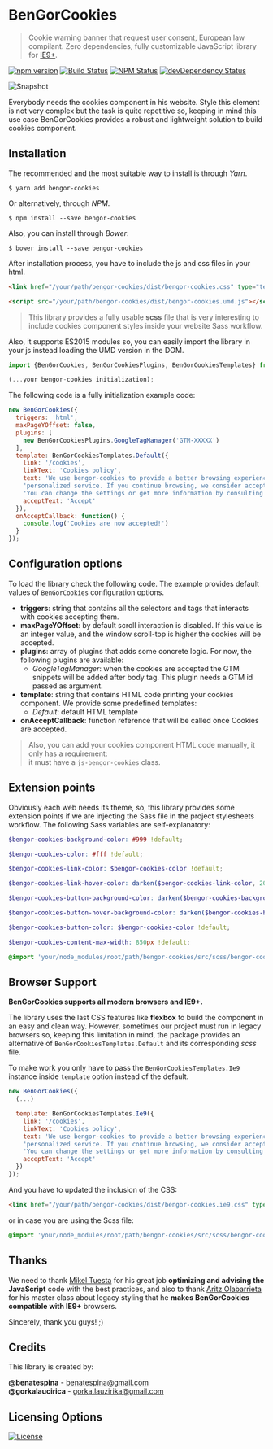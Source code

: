 # BenGorCookies
> Cookie warning banner that request user consent, European law compilant.
Zero dependencies, fully customizable JavaScript library for [IE9+](#browser-support).

[![npm version](https://img.shields.io/npm/v/bengor-cookies.svg?style=flat-square)](https://www.npmjs.com/package/bengor-cookies)
[![Build Status](http://img.shields.io/travis/FriendsOfECMAScript/BenGorCookies/master.svg?style=flat-square)](https://travis-ci.org/FriendsOfECMAScript/BenGorCookies)
[![NPM Status](http://img.shields.io/npm/dm/bengor-cookies.svg?style=flat-square)](https://www.npmjs.org/package/bengor-cookies)
[![devDependency Status](https://img.shields.io/david/FriendsOfECMAScript/BenGorCookies.svg?style=flat-square)](https://david-dm.org/FriendsOfECMAScript/BenGorCookies#info=dependencies)

![Snapshot](https://raw.githubusercontent.com/FriendsOfECMAScript/BenGorCookies/master/snapshot.png)

Everybody needs the cookies component in his website. Style this element is not very complex but the task is quite
repetitive so, keeping in mind this use case BenGorCookies provides a robust and lightweight solution to build
cookies component.

## Installation
The recommended and the most suitable way to install is through *Yarn*.
```shell
$ yarn add bengor-cookies
```
Or alternatively, through *NPM*.
```shell
$ npm install --save bengor-cookies
```
Also, you can install through *Bower*.
```shell
$ bower install --save bengor-cookies
```

After installation process, you have to include the js and css files in your html.
```html
<link href="/your/path/bengor-cookies/dist/bengor-cookies.css" type="text/css" rel="stylesheet">

<script src="/your/path/bengor-cookies/dist/bengor-cookies.umd.js"></script>
```
> This library provides a fully usable **scss** file that is very interesting to include cookies component styles inside
your website Sass workflow.

Also, it supports ES2015 modules so, you can easily import the library in your js instead loading the UMD version in the DOM.
```js
import {BenGorCookies, BenGorCookiesPlugins, BenGorCookiesTemplates} from 'bengor-cookies';

(...your bengor-cookies initialization);
```

The following code is a fully initialization example code:
```js
new BenGorCookies({
  triggers: 'html',
  maxPageYOffset: false,
  plugins: [
    new BenGorCookiesPlugins.GoogleTagManager('GTM-XXXXX')
  ],
  template: BenGorCookiesTemplates.Default({
    link: '/cookies',
    linkText: 'Cookies policy',
    text: 'We use bengor-cookies to provide a better browsing experience and a more ' +
    'personalized service. If you continue browsing, we consider accepting its use. ' +
    'You can change the settings or get more information by consulting our',
    acceptText: 'Accept'
  }),
  onAcceptCallback: function() {
    console.log('Cookies are now accepted!')
  }
});
```

## Configuration options
To load the library check the following code. The example provides default values of `BenGorCookies` configuration
options.
* **triggers**: string that contains all the selectors and tags that interacts with cookies accepting them.
* **maxPageYOffset**: by default scroll interaction is disabled. If this value is an integer value, and the window
scroll-top is higher the cookies will be accepted.
* **plugins**: array of plugins that adds some concrete logic. For now, the following plugins are available:
    * *GoogleTagManager*: when the cookies are accepted the GTM snippets will be added after body tag. This plugin
    needs a GTM id passed as argument.
* **template**: string that contains HTML code printing your cookies component. We provide some predefined templates:
    * *Default*: default HTML template
* **onAcceptCallback**: function reference that will be called once Cookies are accepted.

> Also, you can add your cookies component HTML code manually, it only has a requirement:<br>
> it must have a `js-bengor-cookies` class.

## Extension points
Obviously each web needs its theme, so, this library provides some extension points if we are injecting the Sass file
in the project stylesheets workflow. The following Sass variables are self-explanatory:
```scss
$bengor-cookies-background-color: #999 !default;

$bengor-cookies-color: #fff !default;

$bengor-cookies-link-color: $bengor-cookies-color !default;

$bengor-cookies-link-hover-color: darken($bengor-cookies-link-color, 20%) !default;

$bengor-cookies-button-background-color: darken($bengor-cookies-background-color, 20%) !default;

$bengor-cookies-button-hover-background-color: darken($bengor-cookies-button-background-color, 20%) !default;

$bengor-cookies-button-color: $bengor-cookies-color !default;

$bengor-cookies-content-max-width: 850px !default;

@import 'your/node_modules/root/path/bengor-cookies/src/scss/bengor-cookies';
```

## Browser Support
**BenGorCookies supports all modern browsers and IE9+.**

The library uses the last CSS features like **flexbox** to build the component in an easy and clean way.
However, sometimes our project must run in legacy browsers so, keeping this limitation in mind,
the package provides an alternative of `BenGorCookiesTemplates.Default` and its corresponding *scss* file.

To make work you only have to pass the `BenGorCookiesTemplates.Ie9` instance inside `template` option
instead of the default.
```js
new BenGorCookies({
  (...)

  template: BenGorCookiesTemplates.Ie9({
    link: '/cookies',
    linkText: 'Cookies policy',
    text: 'We use bengor-cookies to provide a better browsing experience and a more ' +
    'personalized service. If you continue browsing, we consider accepting its use. ' +
    'You can change the settings or get more information by consulting our',
    acceptText: 'Accept'
  })
});
```
And you have to updated the inclusion of the CSS:
```html
<link href="/your/path/bengor-cookies/dist/bengor-cookies.ie9.css" type="text/css" rel="stylesheet">
```
or in case you are using the Scss file:
```scss
@import 'your/node_modules/root/path/bengor-cookies/src/scss/bengor-cookies-ie9';
```

## Thanks
We need to thank [Mikel Tuesta](https://github.com/mktoast) for his great job **optimizing and
advising the JavaScript** code with the best practices, and also to thank
[Aritz Olabarrieta](https://github.com/aritzolaba) for his master class about legacy styling
that he **makes BenGorCookies compatible with IE9+** browsers.

Sincerely, thank you guys! ;)

## Credits
This library is created by:
>
**@benatespina** - [benatespina@gmail.com](mailto:benatespina@gmail.com)<br>
**@gorkalaucirica** - [gorka.lauzirika@gmail.com](mailto:gorka.lauzirika@gmail.com)

## Licensing Options
[![License](https://img.shields.io/badge/License-MIT-yellowgreen.svg?style=flat-square)](https://github.com/FriendsOfECMAScript/BenGorCookies/blob/master/LICENSE)
